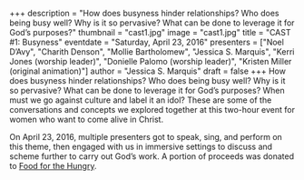 +++
description = "How does busyness hinder relationships? Who does being busy well? Why is it so pervasive? What can be done to leverage it for God’s purposes?"
thumbnail = "cast1.jpg"
image = "cast1.jpg"
title = "CAST #1: Busyness"
eventdate = "Saturday, April 23, 2016"
presenters = ["Noel D’Avy", "Charith Denson", "Mollie Bartholomew", "Jessica S. Marquis", "Kerri Jones (worship leader)", "Donielle Palomo (worship leader)", "Kristen Miller (original animation)"]
author = "Jessica S. Marquis"
draft = false
+++
How does busyness hinder relationships? Who does being busy well? Why is it so pervasive? What can be done to leverage it for God’s purposes? When must we go against culture and label it an idol? These are some of the conversations and concepts we explored together at this two-hour event for women who want to come alive in Christ.

<!--more-->

On April 23, 2016, multiple presenters got to speak, sing, and perform on this theme, then engaged with us in immersive settings to discuss and scheme further to carry out God’s work. A portion of proceeds was donated to [Food for the Hungry](https://www.fh.org).